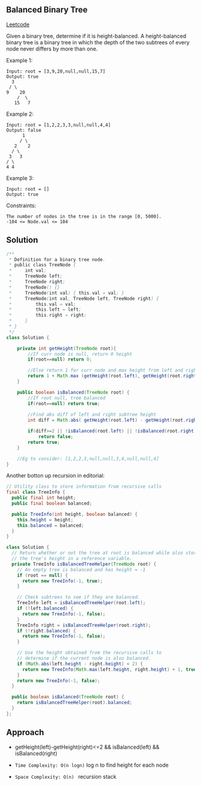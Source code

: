 ## Balanced Binary Tree
[Leetcode](https://leetcode.com/problems/balanced-binary-tree/)

Given a binary tree, determine if it is height-balanced.
A height-balanced binary tree is a binary tree in which the depth of the two subtrees of every node never differs by more than one.

Example 1:
```
Input: root = [3,9,20,null,null,15,7]
Output: true
  3      
 / \     
9    20  
    /  \ 
   15   7
```
Example 2:
```
Input: root = [1,2,2,3,3,null,null,4,4]
Output: false
      1  
     / \ 
   2    2
  / \    
 3   3   
/ \      
4 4 
```
Example 3:
```
Input: root = []
Output: true
```
Constraints:
```
The number of nodes in the tree is in the range [0, 5000].
-104 <= Node.val <= 104
```

## Solution
```java
/**
 * Definition for a binary tree node.
 * public class TreeNode {
 *     int val;
 *     TreeNode left;
 *     TreeNode right;
 *     TreeNode() {}
 *     TreeNode(int val) { this.val = val; }
 *     TreeNode(int val, TreeNode left, TreeNode right) {
 *         this.val = val;
 *         this.left = left;
 *         this.right = right;
 *     }
 * }
 */
class Solution {

    private int getHeight(TreeNode root){
        //If curr node is null, return 0 height
        if(root==null) return 0;

        //Else return 1 for curr node and max height from left and right subtree
        return 1 + Math.max (getHeight(root.left), getHeight(root.right));
    }  

    public boolean isBalanced(TreeNode root) {
        //If root null, tree balanced
        if(root==null) return true;
        
        //Find abs diff of left and right subtree height
        int diff = Math.abs( getHeight(root.left) - getHeight(root.right) );

        if(diff>=2 || !isBalanced(root.left) || !isBalanced(root.right)) 
            return false;
        return true;
    }

    //Eg to consider: [1,2,2,3,null,null,3,4,null,null,4]
}
```
Another botton up recursion in editorial:
```java
// Utility class to store information from recursive calls
final class TreeInfo {
  public final int height;
  public final boolean balanced;

  public TreeInfo(int height, boolean balanced) {
    this.height = height;
    this.balanced = balanced;
  }
}

class Solution {
  // Return whether or not the tree at root is balanced while also storing
  // the tree's height in a reference variable.
  private TreeInfo isBalancedTreeHelper(TreeNode root) {
    // An empty tree is balanced and has height = -1
    if (root == null) {
      return new TreeInfo(-1, true);
    }

    // Check subtrees to see if they are balanced.
    TreeInfo left = isBalancedTreeHelper(root.left);
    if (!left.balanced) {
      return new TreeInfo(-1, false);
    }
    TreeInfo right = isBalancedTreeHelper(root.right);
    if (!right.balanced) {
      return new TreeInfo(-1, false);
    }

    // Use the height obtained from the recursive calls to
    // determine if the current node is also balanced.
    if (Math.abs(left.height - right.height) < 2) {
      return new TreeInfo(Math.max(left.height, right.height) + 1, true);
    }
    return new TreeInfo(-1, false);
  }

  public boolean isBalanced(TreeNode root) {
    return isBalancedTreeHelper(root).balanced;
  }
};
```

## Approach
- getHeight(left)-getHeight(right)<=2 && isBalanced(left) && isBalanced(right)

- `Time Complexity: O(n logn)` log n to find height for each node
- `Space Complexity: O(n) ` recursion stack
